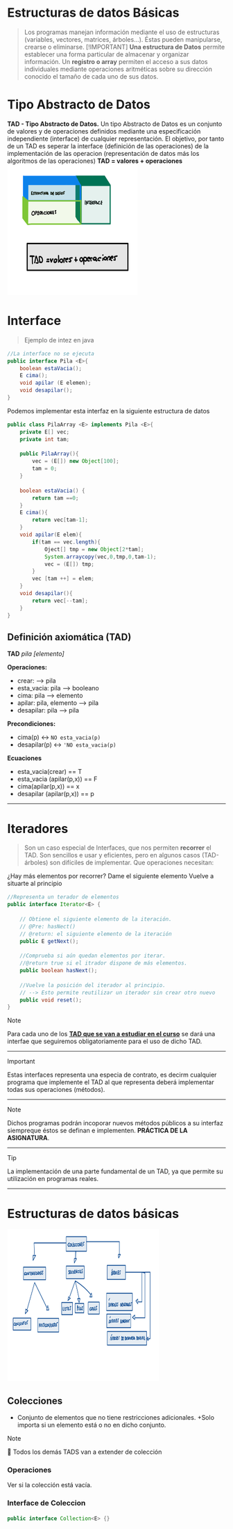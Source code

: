 
# Estructuras de datos Básicas
>Los programas manejan información mediante el uso de estructuras (variables, vectores, matrices, árboles...). Éstas pueden manipularse, crearse o eliminarse.
>[!IMPORTANT]
>**Una estructura de Datos** permite establecer una forma particular de almacenar y organizar información.
Un **registro o array**  permiten el acceso a sus datos individuales mediante operaciones aritméticas sobre su dirección conocido el tamaño de cada uno de sus datos.

# Tipo Abstracto de Datos
**TAD - Tipo Abstracto de Datos.** Un tipo Abstracto de Datos es un conjunto de valores y de operaciones definidos mediante una especificación independiente (interface) de cualquier representación. El objetivo, por  tanto de un TAD es seperar la interface (definición de las operaciones) de la implementación de las operacion (representación de datos más los algoritmos de las operaciones)
**TAD = valores + operaciones**
<img src="../Assets/I b/EsquemaTad.png" width="300" height="300">

# Interface
>
>Ejemplo de intez en java

```java
//La interface no se ejecuta
public interface Pila <E>{
    boolean estaVacia();
    E cima();
    void apilar (E elemen);
    void desapilar();
}
```
Podemos implementar esta interfaz en la siguiente estructura de datos
```java
public class PilaArray <E> implements Pila <E>{
    private E[] vec;
    private int tam;

    public PilaArray(){
        vec = (E[]) new Object[100];
        tam = 0;
    }

    boolean estaVacia() {
        return tam ==0;
    }
    E cima(){
        return vec[tam-1];
    }
    void apilar(E elem){
        if(tam == vec.length){
            Oject[] tmp = new Object[2*tam];
            System.arraycopy(vec,0,tmp,0,tam-1);
            vec = (E[]) tmp;
        }
        vec [tam ++] = elem;       
    }
    void desapilar(){
        return vec[--tam];
    }
}
```
## Definición axiomática (TAD)

**TAD** _pila [elemento]_

**Operaciones:**

+ crear: --> pila
+ esta_vacia: pila --> booleano
+ cima: pila --> elemento
+ apilar: pila, elemento --> pila
+ desapilar: pila --> pila

**Precondiciones:**
+ cima(p) <-> `NO esta_vacia(p)`
+ desapilar(p) <-> `'NO esta_vacia(p)`

**Ecuaciones**
+ esta_vacia(crear) == T
+ esta_vacia (apilar(p,x)) == F
+ cima(apilar(p,x)) == x
+ desapilar (apilar(p,x)) == p

---

# Iteradores
>
>Son un caso especial de Interfaces, que nos permiten **recorrer** el TAD. Son sencillos e usar y eficientes, pero en algunos casos (TAD-árboles) son difíciles de implementar. Que operaciones necesitan:

¿Hay más elementos por recorrer?
Dame el siguiente elemento
Vuelve a situarte al principio

```java
//Representa un terador de elementos
public interface Iterator<E> {
    
    // Obtiene el siguiente elemento de la iteración.
    // @Pre: hasNect()
    // @return: el siguiente elemento de la iteración
    public E getNext();
    
    //Comprueba si aún quedan elementos por iterar.
    //@return true si el itrador dispone de más elementos.
    public boolean hasNext();

    //Vuelve la posición del iterador al principio.
    // --> Esto permite reutilizar un iterador sin crear otro nuevo
    public void reset();
}
```

>[!NOTE]
>Para cada uno de los <U>**TAD que se van a estudiar en el curso**</u> se dará una interfae que seguiremos obligatoriamente para el uso de dicho TAD.
---
>[!IMPORTANT]
>Estas interfaces representa una especia de contrato, es decirm cualquier programa que implemente el TAD al que representa deberá implementar todas sus operaciones (métodos).
---
>[!NOTE]
>Dichos programas podrán incoporar nuevos métodos públicos a su interfaz siempreque éstos se definan e implementen. **PRÁCTICA DE LA ASIGNATURA**.
---
>[!TIP]
>La implementación de una parte fundamental de un TAD, ya que permite su utilización en programas reales.
---
# Estructuras de datos básicas
<img src="../Assets/I b/EsquemaEb.png" width="350" height="350">

## Colecciones
+ Conjunto de elementos que no tiene restricciones adicionales.
    +Solo importa si un elemento está o no en dicho conjunto.
>[!Note]
> :eyes: Todos los demás TADS van a extender de colección
 ### Operaciones
Ver si la colección está vacía.
 ### Interface de Coleccion
 
 ```java
public interface Collection<E> {}
```